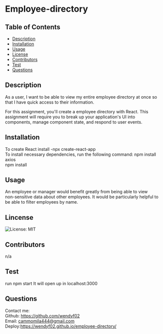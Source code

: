 
# Employee-directory
  ## Table of Contents
  * [Description](#description)
  * [Installation](#installation)
  * [Usage](#usage)
  * [License](#license)
  * [Contributors](#contributors)
  * [Test](#test)
  * [Questions](#questions)
  
  ## Description

  As a user, I want to be able to view my entire employee directory at once so that I have quick access to their information.

  For this assignment, you'll create a employee directory with React. This assignment will require you to break up your application's UI into components, manage component state, and respond to user events.

  ## Installation
  To create React install -npx create-react-app    
  To install necessary dependencies, run the following command:
  npm install axios   
  npm install

  ## Usage
     
  An employee or manager would benefit greatly from being able to view non-sensitive data about other employees. It would be particularly helpful to be able to filter employees by name.

  ## Lincense
  ![License: MIT](https://img.shields.io/badge/License-MIT-yellow.svg)

  ## Contributors
  n/a

  ## Test
  run npm start 
  It will open up in localhost:3000   
  
  ## Questions

  Contact me:   
  Github: https://github.com/wendyf02           
  Email: cammomila444@gmail.com          
  Deploy:https://wendyf02.github.io/employee-directory/       

 

   
